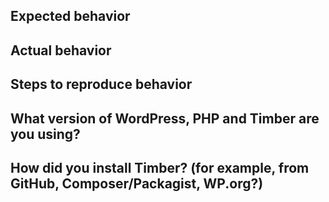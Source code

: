 <!--
Is this a support or usage question? Please post to Stack Overflow (http://stackoverflow.com/questions/tagged/timber) using the Timber tag.
-->

## Expected behavior
<!-- Please describe what output you expect to see from Timber -->

## Actual behavior
<!-- Please describe what you see instead. Please provide samples of HTML output or screenshots -->

## Steps to reproduce behavior
<!-- Please include complete code samples in-line or linked from [gists](https://gist.github.com/) -->

## What version of WordPress, PHP and Timber are you using?
<!-- Example: WordPress 4.4.1, PHP 5.4, Timber 0.22.5 -->

## How did you install Timber? (for example, from GitHub, Composer/Packagist, WP.org?)
<!-- Example: Upgraded to newest version via plugin updater in WordPress dashboard -->
